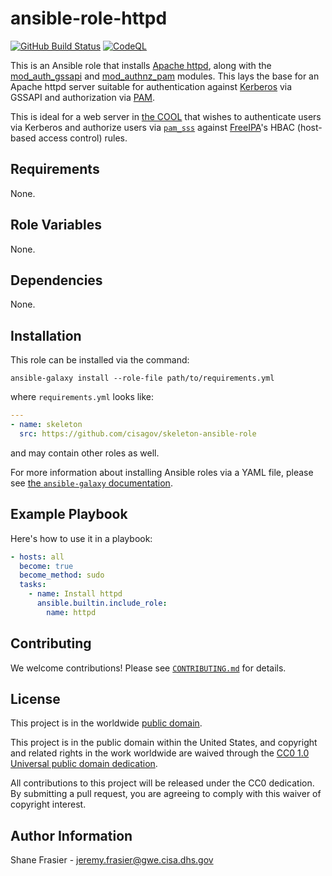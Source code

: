 # ansible-role-httpd #

[![GitHub Build Status](https://github.com/cisagov/ansible-role-httpd/workflows/build/badge.svg)](https://github.com/cisagov/ansible-role-httpd/actions)
[![CodeQL](https://github.com/cisagov/ansible-role-httpd/workflows/CodeQL/badge.svg)](https://github.com/cisagov/ansible-role-httpd/actions/workflows/codeql-analysis.yml)

This is an Ansible role that installs [Apache
httpd](https://httpd.apache.org/), along with the
[mod_auth_gssapi](https://github.com/gssapi/mod_auth_gssapi) and
[mod_authnz_pam](https://github.com/adelton/mod_authnz_pam) modules.
This lays the base for an Apache httpd server suitable for
authentication against
[Kerberos](https://en.wikipedia.org/wiki/Kerberos_(protocol)) via
GSSAPI and authorization via
[PAM](https://en.wikipedia.org/wiki/Linux_PAM).

This is ideal for a web server in [the
COOL](https://github.com/cisagov/cool-system) that wishes to
authenticate users via Kerberos and authorize users via
[`pam_sss`](https://linux.die.net/man/8/pam_sss) against
[FreeIPA](https://www.freeipa.org/page/Main_Page)'s HBAC (host-based
access control) rules.

## Requirements ##

None.

## Role Variables ##

None.

<!--
| Variable | Description | Default | Required |
|----------|-------------|---------|----------|
| optional_variable | Describe its purpose. | `default_value` | No |
| required_variable | Describe its purpose. | n/a | Yes |
-->

## Dependencies ##

None.

## Installation ##

This role can be installed via the command:

```console
ansible-galaxy install --role-file path/to/requirements.yml
```

where `requirements.yml` looks like:

```yaml
---
- name: skeleton
  src: https://github.com/cisagov/skeleton-ansible-role
```

and may contain other roles as well.

For more information about installing Ansible roles via a YAML file,
please see [the `ansible-galaxy`
documentation](https://docs.ansible.com/ansible/latest/galaxy/user_guide.html#installing-multiple-roles-from-a-file).

## Example Playbook ##

Here's how to use it in a playbook:

```yaml
- hosts: all
  become: true
  become_method: sudo
  tasks:
    - name: Install httpd
      ansible.builtin.include_role:
        name: httpd
```

## Contributing ##

We welcome contributions!  Please see [`CONTRIBUTING.md`](CONTRIBUTING.md) for
details.

## License ##

This project is in the worldwide [public domain](LICENSE).

This project is in the public domain within the United States, and
copyright and related rights in the work worldwide are waived through
the [CC0 1.0 Universal public domain
dedication](https://creativecommons.org/publicdomain/zero/1.0/).

All contributions to this project will be released under the CC0
dedication. By submitting a pull request, you are agreeing to comply
with this waiver of copyright interest.

## Author Information ##

Shane Frasier - <jeremy.frasier@gwe.cisa.dhs.gov>
